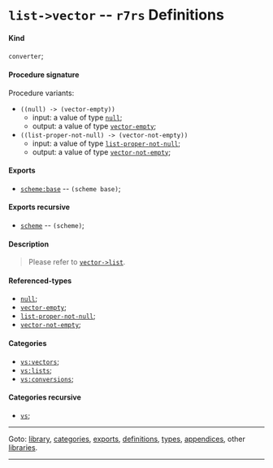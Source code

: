 

<a id='definition__r7rs__list-_3e_vector'></a>

# `list->vector` -- `r7rs` Definitions


<a id='definition__r7rs__list-_3e_vector__kind'></a>

#### Kind

`converter`;


<a id='definition__r7rs__list-_3e_vector__procedure-signature'></a>

#### Procedure signature

Procedure variants:
 * `((null) -> (vector-empty))`
   * input: a value of type [`null`](../../r7rs/types/null.md#type__r7rs__null);
   * output: a value of type [`vector-empty`](../../r7rs/types/vector-empty.md#type__r7rs__vector-empty);
 * `((list-proper-not-null) -> (vector-not-empty))`
   * input: a value of type [`list-proper-not-null`](../../r7rs/types/list-proper-not-null.md#type__r7rs__list-proper-not-null);
   * output: a value of type [`vector-not-empty`](../../r7rs/types/vector-not-empty.md#type__r7rs__vector-not-empty);


<a id='definition__r7rs__list-_3e_vector__exports'></a>

#### Exports

 * [`scheme:base`](../../r7rs/exports/scheme_3a_base.md#export__r7rs__scheme_3a_base) -- `(scheme base)`;


<a id='definition__r7rs__list-_3e_vector__exports-recursive'></a>

#### Exports recursive

 * [`scheme`](../../r7rs/exports/scheme.md#export__r7rs__scheme) -- `(scheme)`;


<a id='definition__r7rs__list-_3e_vector__description'></a>

#### Description

> Please refer to [`vector->list`](../../r7rs/definitions/vector-_3e_list.md#definition__r7rs__vector-_3e_list).


<a id='definition__r7rs__list-_3e_vector__referenced-types'></a>

#### Referenced-types

 * [`null`](../../r7rs/types/null.md#type__r7rs__null);
 * [`vector-empty`](../../r7rs/types/vector-empty.md#type__r7rs__vector-empty);
 * [`list-proper-not-null`](../../r7rs/types/list-proper-not-null.md#type__r7rs__list-proper-not-null);
 * [`vector-not-empty`](../../r7rs/types/vector-not-empty.md#type__r7rs__vector-not-empty);


<a id='definition__r7rs__list-_3e_vector__categories'></a>

#### Categories

 * [`vs:vectors`](../../r7rs/categories/vs_3a_vectors.md#category__r7rs__vs_3a_vectors);
 * [`vs:lists`](../../r7rs/categories/vs_3a_lists.md#category__r7rs__vs_3a_lists);
 * [`vs:conversions`](../../r7rs/categories/vs_3a_conversions.md#category__r7rs__vs_3a_conversions);


<a id='definition__r7rs__list-_3e_vector__categories-recursive'></a>

#### Categories recursive

 * [`vs`](../../r7rs/categories/vs.md#category__r7rs__vs);

----

Goto: [library](../../r7rs/_index.md#library__r7rs), [categories](../../r7rs/categories/_index.md#toc__r7rs__categories), [exports](../../r7rs/exports/_index.md#toc__r7rs__exports), [definitions](../../r7rs/definitions/_index.md#toc__r7rs__definitions), [types](../../r7rs/types/_index.md#toc__r7rs__types), [appendices](../../r7rs/appendices/_index.md#toc__r7rs__appendices), other [libraries](../../_libraries.md#toc__libraries).

----

